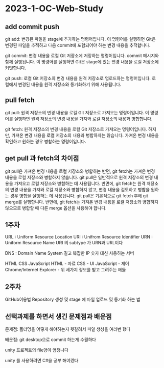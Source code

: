 # 2023-1-OC-Web-Study
add commit push
----------
git add: 변경된 파일을 stage에 추가하는 명령어입니다. 이 명령어를 실행하면 Git은 변경된 파일을 추적하고 다음 commit에 포함되어야 하는 변경 내용을 추적합니다.

git commit: 변경 내용을 로컬 Git 저장소에 저장하는 명령어입니다. commit 메시지와 함께 실행됩니다. 이 명령어를 실행하면 Git은 stage에 있는 변경 내용을 로컬 저장소에 커밋합니다.

git push: 로컬 Git 저장소의 변경 내용을 원격 저장소로 업로드하는 명령어입니다. 로컬에서 변경된 내용을 원격 저장소와 동기화하기 위해 사용됩니다.

pull fetch
----------

git pull: 원격 저장소의 변경 내용을 로컬 Git 저장소로 가져오는 명령어입니다. 이 명령어를 실행하면 원격 저장소의 변경 내용을 가져와 로컬 저장소의 내용과 병합합니다.

git fetch: 원격 저장소의 변경 내용을 로컬 Git 저장소로 가져오는 명령어입니다. 하지만, 가져온 변경 내용을 로컬 저장소의 내용과 병합하지는 않습니다. 가져온 변경 내용을 확인하고 원하는 경우 병합하는 명령어입니다.

get pull 과 fetch의 차이점
----------------------

git pull은 가져온 변경 내용을 로컬 저장소와 병합하는 반면, git fetch는 가져온 변경 내용을 로컬 저장소와 병합하지 않습니다.
git pull은 일반적으로 원격 저장소의 변경 내용을 가져오고 로컬 저장소와 병합하는 데 사용됩니다. 반면에, git fetch는 원격 저장소의 변경 내용을 가져와 로컬 저장소와 병합하지 않고, 변경 내용을 검토하고 병합을 원하는 경우 병합을 실행하는 데 사용됩니다.
git pull은 기본적으로 git fetch 후에 git merge를 실행합니다. 반면에, git fetch는 가져온 변경 내용을 로컬 저장소와 병합하지 않으므로 병합할 때 다른 merge 옵션을 사용해야 합니다.

1주차
------
URL : Uniform Resource Location
URI : Unifrom Resource Identifier
URN : Uniform Resource Name
URI 의 subtype 가 URN과 URL이다

DNS : Domain Name System
길고 복잡한 IP 숫자 대신 사용하는 서버

HTML CSS JavaScript
HTML - 자료
CSS - UI
JavaScript - 제어
Chrome/Internet Explorer - 위 세가지 정보를 받고 그려주는 애들

2주차
------
GitHub이용법
Repository 생성 및 stage 에 파일 업로드 및 동기화 하는 법

선택과제를 하면서 생긴 문제점과 배운점
---------------------
문제점:
폴더명을 어떻게 해야하는지 헷갈려서 파일 생성을 여러번 했다

배운점:
git desktop으로 commit 하는게 수월하다

unity 프로젝트의 file양이 엄청나다

unity 를 사용하려면 C#을 공부 해야겠다
